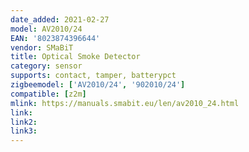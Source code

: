 ```yaml
---
date_added: 2021-02-27
model: AV2010/24
EAN: '8023874396644'
vendor: SMaBiT
title: Optical Smoke Detector
category: sensor
supports: contact, tamper, batterypct
zigbeemodel: ['AV2010/24', '902010/24']
compatible: [z2m]
mlink: https://manuals.smabit.eu/len/av2010_24.html
link: 
link2: 
link3: 
---
```

